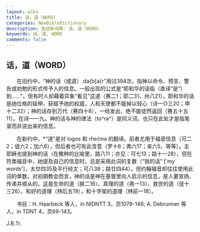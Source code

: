```yaml
---
layout: wiki
title: 话，道（WORD）
categories: NewBibleDictionary
description: 圣经新词典: 话，道（WORD）
keywords: 话，道, WORD
comments: false
---
```


## 话，道（WORD）

　　在旧约中，“神的话（或道） da{b[a{r”用过394次，指神以命令、预言、警告或劝勉的形式传予人的信息。一般出现的公式是“耶和华的话临（直译“是”）到……”，但有时人却藉着异象“看见”这道（赛二1；耶二31，卅八21）。耶和华的话是祂位格的延伸，获赋予祂的权威，人和天使都不能掉以轻心（诗一○三20；申十二32）；神的话存到万代（赛四十8），一经发出，绝不能徒然返回（赛五十五11）。在诗一一九，神的话与神的律法（to^ra^）是同义词，也只在此处才是指笔录而非说出来的信息。

　　在新约中，*“道”是对 logos 和 rhe{ma 的翻译。前者尤用于福音信息（可二2；徒六2；加六6），但后者也可有此含意（罗十8；弗六17；来六5，等等）。主耶稣也提到神的话（在撒种的比喻里，路八11；亦见：可七13；路十一28），但在符类福音中，祂提及自己的信息时，总是采用此词的复数（“我的话” ['my words']，太廿四35及平行经文；可八38；路廿四44）。但约翰福音却往往使用此词的单数。对初期教会而言，神的话是神在基督里向人启示的信息，是人要宣扬、传递并顺从的。这是生命的道（腓二16）、真理的道（弗一13）、救世的道（徒十三26）、和好的道理（林后五19），和十字架的道理（林前一18）。

　　书目：H. Haarbeck 等人，in NIDNTT 3，页1078-146; A. Debrunner 等人，in TDNT 4，页69-143。

J.B.Tr.









